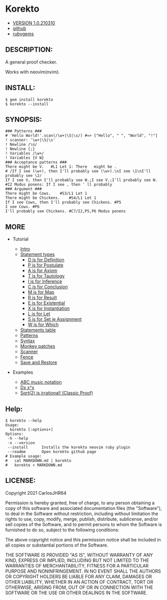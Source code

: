 # Korekto

* [VERSION 1.0.210310](https://github.com/carlosjhr64/korekto/releases)
* [github](https://www.github.com/carlosjhr64/korekto)
* [rubygems](https://rubygems.org/gems/korekto)

## DESCRIPTION:

A general proof checker.

Works with neovim(nvim).

## INSTALL:
```shell
$ gem install korekto
$ korekto --install
```
## SYNOPSIS:
```korekto
### Patterns ###
# 'Hello World!'.scan(/\w+|\S|\s/) #=> ["Hello", " ", "World", "!"]
! scanner: '\w+|\S|\s'
! Newline /\n/
! Newline {;}
! Variables /\w+/
! Variables {V W}
### Acceptance patterns ###
There might be V.	#L1 Let 1: There   might be .
# /If I see (\w+), then I'll probably see (\w+).\nI see \1\nI'll probably see \2/
If I see V, then I'll probably see W.;I see V.;I'll probably see W.	#I2 Modus ponens: If I see , then ' ll probably
### Argument ###
There might be Cows.	#S3/L1 Let 1
There might be Chickens.	#S4/L1 Let 1
If I see Cows, then I'll probably see Chickens.	#P5
I see Cows.	#P6
I'll probably see Chickens.	#C7/I2,P5,P6 Modus ponens
```
## MORE

* Tutorial
  * [Intro](examples/Tutorial.md)
  * [Statement types](examples/Tutorial.md#Statement-types)
    * [D is for Definition](examples/Tutorial.md#D-is-for-Definition)
    * [P is for Postulate](examples/Tutorial.md#P-is-for-Postulate)
    * [A is for Axiom](examples/Tutorial.md#A-is-for-Axiom)
    * [T is for Tautology](examples/Tutorial.md#T-is-for-Tautology)
    * [I is for Inference](examples/Tutorial.md#I-is-for-Inference)
    * [C is for Conclusion](examples/Tutorial.md#C-is-for-Conclusion)
    * [M is for Map](examples/Tutorial.md#M-is-for-Map)
    * [R is for Result](examples/Tutorial.md#R-is-for-Result)
    * [E is for Existential](examples/Tutorial.md#E-is-for-Existential)
    * [X is for Instantiation](examples/Tutorial.md#X-is-for-Instantiation)
    * [L is for Let](examples/Tutorial.md#L-is-for-Let)
    * [S is for Set ie Assignment](examples/Tutorial.md#S-is-for-Set-ie-Assignment)
    * [W is for Which](examples/Tutorial.md#W-is-for-Which)
  * [Statements table](examples/Tutorial.md#Statements-table)
  * [Patterns](examples/Tutorial.md#Patterns)
  * [Syntax](examples/Tutorial.md#Syntax)
  * [Monkey patches](examples/Tutorial.md#Monkey-patches)
  * [Scanner](examples/Tutorial.md#Scanner)
  * [Fence](examples/Tutorial.md#Fence)
  * [Save and Restore](examples/Tutorial.md#Save-and-Restore)

* Examples
  * [ABC music notation](examples/ABC.md)
  * [Dx x^x](examples/Dxx.md)
  * [Sqrt(2) is irrational! (Classic Proof)](examples/Sqrt2.md)

## Help:
```shell
$ korekto --help
Usage:
  korekto [:options+]
Options:
 -h --help
 -v --version
 --install   	Installs the korekto neovim ruby plugin
 --readme    	Open korekto github page
# Example usage:
#   cat MARKDOWN.md | korekto
#   korekto < MARKDOWN.md
```
## LICENSE:

Copyright 2021 CarlosJHR64

Permission is hereby granted, free of charge,
to any person obtaining a copy of this software and
associated documentation files (the "Software"),
to deal in the Software without restriction,
including without limitation the rights
to use, copy, modify, merge, publish, distribute, sublicense, and/or sell
copies of the Software, and
to permit persons to whom the Software is furnished to do so,
subject to the following conditions:

The above copyright notice and this permission notice
shall be included in all copies or substantial portions of the Software.

THE SOFTWARE IS PROVIDED "AS IS",
WITHOUT WARRANTY OF ANY KIND, EXPRESS OR IMPLIED,
INCLUDING BUT NOT LIMITED TO THE WARRANTIES OF MERCHANTABILITY,
FITNESS FOR A PARTICULAR PURPOSE AND NONINFRINGEMENT.
IN NO EVENT SHALL THE AUTHORS OR COPYRIGHT HOLDERS BE LIABLE FOR ANY CLAIM,
DAMAGES OR OTHER LIABILITY, WHETHER IN AN ACTION OF CONTRACT,
TORT OR OTHERWISE, ARISING FROM, OUT OF OR IN CONNECTION WITH
THE SOFTWARE OR THE USE OR OTHER DEALINGS IN THE SOFTWARE.

